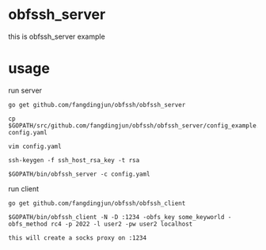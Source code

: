 obfssh\_server
=============

this is obfssh\_server example


usage
=====

run server

    go get github.com/fangdingjun/obfssh/obfssh_server
    
    cp $GOPATH/src/github.com/fangdingjun/obfssh/obfssh_server/config_example.yaml config.yaml

    vim config.yaml

    ssh-keygen -f ssh_host_rsa_key -t rsa

    $GOPATH/bin/obfssh_server -c config.yaml


run client

    go get github.com/fangdingjun/obfssh/obfssh_client

    $GOPATH/bin/obfssh_client -N -D :1234 -obfs_key some_keyworld -obfs_method rc4 -p 2022 -l user2 -pw user2 localhost

    this will create a socks proxy on :1234
